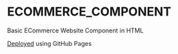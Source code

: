 # ECOMMERCE_COMPONENT

Basic ECommerce Website Component in HTML

[Deployed](https://tnkr-repos/github.io/ecommerce_component/) using GitHub Pages
